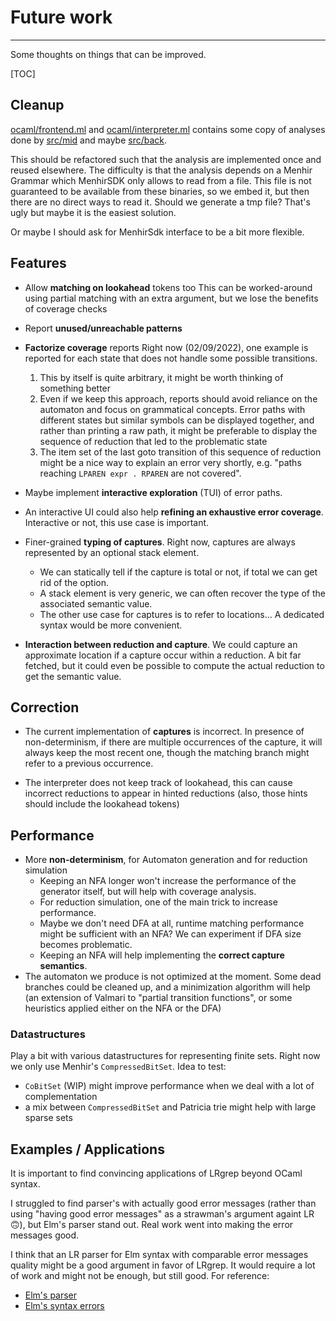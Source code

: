 

# Future work

---

Some thoughts on things that can be improved.

[TOC]

## Cleanup

[ocaml/frontend.ml]() and [ocaml/interpreter.ml]() contains some copy of analyses done by [src/mid]() and maybe [src/back]().

This should be refactored such that the analysis are implemented once and reused elsewhere.
The difficulty is that the analysis depends on a Menhir Grammar which MenhirSDK only allows to read from a file. This file is not guaranteed to be available from these binaries, so we embed it, but then there are no direct ways to read it. Should we generate a tmp file? That's ugly but maybe it is the easiest solution.

Or maybe I should ask for MenhirSdk interface to be a bit more flexible.

## Features

- Allow **matching on lookahead** tokens too
  This can be worked-around using partial matching with an extra argument, but we lose the benefits of coverage checks
- Report **unused/unreachable patterns**

- **Factorize coverage** reports
  Right now (02/09/2022), one example is reported for each state that does not handle some possible transitions. 
  1. This by itself is quite arbitrary, it might be worth thinking of something better
  2. Even if we keep this approach, reports should avoid reliance on the automaton and focus on grammatical concepts. Error paths with different states but similar symbols can be displayed together, and rather than printing a raw path, it might be preferable to display the sequence of reduction that led to the problematic state
  3. The item set of the last goto transition of this sequence of reduction might be a nice way       to explain an error very shortly, e.g. "paths reaching `LPAREN expr . RPAREN` are not covered".
- Maybe implement **interactive exploration** (TUI) of error paths.
- An interactive UI could also help **refining an exhaustive error coverage**. Interactive or not, this use case is important.
- Finer-grained **typing of captures**. Right now, captures are always represented by an optional stack element.
  - We can statically tell if the capture is total or not, if total we can get rid of the option.
  - A stack element is very generic, we can often recover the type of the associated semantic value.
  - The other use case for captures is to refer to locations... A dedicated syntax would be more convenient.
- **Interaction between reduction and capture**. We could capture an approximate location if a capture occur within a reduction. A bit far fetched, but it could even be possible to compute the actual reduction to get the semantic value.

## Correction

- The current implementation of **captures** is incorrect. In presence of non-determinism, if there are multiple occurrences of the capture, it will always keep the most recent one, though the matching branch might refer to a previous occurrence.

- The interpreter does not keep track of lookahead, this can cause incorrect reductions to appear in hinted reductions (also, those hints should include the lookahead tokens)

## Performance

- More **non-determinism**, for Automaton generation and for reduction simulation
  - Keeping an NFA longer won't increase the performance of the generator itself, but will help with coverage analysis.
  - For reduction simulation, one of the main trick to increase performance.
  - Maybe we don't need DFA at all, runtime matching performance might be sufficient with an NFA? We can experiment if DFA size becomes problematic.
  - Keeping an NFA will help implementing the **correct capture semantics**.
- The automaton we produce is not optimized at the moment. Some dead branches could be cleaned up, and a minimization algorithm will help (an extension of Valmari to "partial transition functions", or some heuristics applied either on the NFA or the DFA)

### Datastructures

Play a bit with various datastructures for representing finite sets.
Right now we only use Menhir's `CompressedBitSet`. Idea to test:
- `CoBitSet` (WIP) might improve performance when we deal with a lot of
  complementation
- a mix between `CompressedBitSet` and Patricia trie might help with large
  sparse sets

## Examples / Applications

It is important to find convincing applications of LRgrep beyond OCaml syntax.

I struggled to find parser's with actually good error messages (rather than using "having good error messages" as a strawman's argument againt LR 🙃), but Elm's parser stand out. Real work went into making the error messages good.

I think that an LR parser for Elm syntax with comparable error messages quality might be a good argument in favor of LRgrep. It would require a lot of work and might not be enough, but still good. For reference:

- [Elm's parser](https://github.com/elm/compiler/tree/master/compiler/src/Parse)
- [Elm's syntax errors](https://github.com/elm/compiler/blob/master/compiler/src/Reporting/Error/Syntax.hs)
